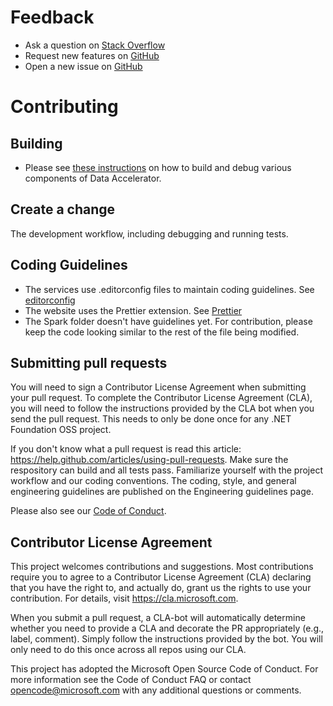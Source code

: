 # Feedback

 - Ask a question on [Stack Overflow](https://stackoverflow.com/questions/tagged/data-accelerator)
 - Request new features on [GitHub](CONTRIBUTING.md)
 - Open a new issue on [GitHub](https://github.com/Microsoft/data-accelerator/issues)

# Contributing

## Building 
 * Please see [these instructions](https://github.com/Microsoft/data-accelerator/wiki/Local-Cloud-Debugging) on how to build and debug various components of Data Accelerator. 

## Create a change
The development workflow, including debugging and running tests.

## Coding Guidelines
 * The services use .editorconfig files to maintain coding guidelines.  See [editorconfig](Services/.editorconfig) 
 * The website uses the Prettier extension.  See [Prettier](https://marketplace.visualstudio.com/items?itemName=esbenp.prettier-vscode)
 * The Spark folder doesn't have guidelines yet.  For contribution, please keep the code looking similar to the rest of the file being modified.

## Submitting pull requests

You will need to sign a Contributor License Agreement when submitting your pull request. To complete the Contributor License Agreement (CLA), you will need to follow the instructions provided by the CLA bot when you send the pull request. This needs to only be done once for any .NET Foundation OSS project.

If you don't know what a pull request is read this article: https://help.github.com/articles/using-pull-requests. Make sure the respository can build and all tests pass. Familiarize yourself with the project workflow and our coding conventions. The coding, style, and general engineering guidelines are published on the Engineering guidelines page.

Please also see our [Code of Conduct](CODE_OF_CONDUCT.md).

## Contributor License Agreement
This project welcomes contributions and suggestions. Most contributions require you to agree to a Contributor License Agreement (CLA) declaring that you have the right to, and actually do, grant us the rights to use your contribution. For details, visit https://cla.microsoft.com.

When you submit a pull request, a CLA-bot will automatically determine whether you need to provide a CLA and decorate the PR appropriately (e.g., label, comment). Simply follow the instructions provided by the bot. You will only need to do this once across all repos using our CLA.

This project has adopted the Microsoft Open Source Code of Conduct. For more information see the Code of Conduct FAQ or contact opencode@microsoft.com with any additional questions or comments.
